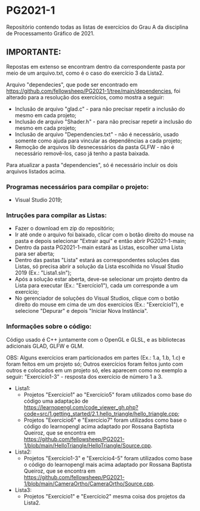 # PG2021-1
Repositório contendo todas as listas de exercícios do Grau A da disciplina de Processamento Gráfico de 2021.

## IMPORTANTE:
Repostas em extenso se encontram dentro da correspondente pasta por meio de um arquivo.txt, como é o caso do exercício 3 da Lista2.

Arquivo "dependecies", que pode ser encontrado em https://github.com/fellowsheep/PG2021-1/tree/main/dependencies, foi alterado para a resolução dos exercícios, como mostra a seguir:
* Inclusão de arquivo "glad.c" - para não precisar repetir a inclusão do mesmo em cada projeto;
* Inclusão de arquivo "Shader.h" - para não precisar repetir a inclusão do mesmo em cada projeto;
* Inclusão de arquivo "Dependencies.txt" - não é necessário, usado somente como ajuda para vincular as dependências a cada projeto;
* Remoção de arquivos lib desnecessários da pasta GLFW - não é necessário removê-los, caso já tenho a pasta baixada.

Para atualizar a pasta "dependencies", só é necessário incluir os dois arquivos listados acima.

### Programas necessários para compilar o projeto:
- Visual Studio 2019;

### Intruções para compilar as Listas:
- Fazer o download em zip do repositório;
- Ir até onde o arquivo foi baixado, clicar com o botão direito do mouse na pasta e depois selecionar "Extrair aqui" e então abrir PG2021-1-main;
- Dentro da pasta PG2021-1-main estará as Listas, escolher uma Lista para ser aberta;
- Dentro das pastas "Lista" estará as correspondentes soluções das Listas, só precisa abrir a solução da Lista escolhida no Visual Studio 2019 (Ex.: "Lista1.sln");
- Após a solução estar aberta, deve-se selecionar um projeto dentro da Lista para executar (Ex.: "Exercício1"), cada um corresponde a um exercício;
- No gerenciador de soluções do Visual Studios, clique com o botão direito do mouse em cima de um dos exercícios (Ex.: "Exercício1"), e selecione "Depurar" e depois "Iniciar Nova Instância".

### Informações sobre o código:
Código usado é C++ juntamente com o OpenGL e GLSL, e as bibliotecas adicionais GLAD, GLFW e GLM.

OBS: Alguns exercícios eram particionados em partes (Ex.: 1.a, 1.b, 1.c) e foram feitos em um projeto só;
Outros exercícios foram feitos junto com outros e colocados em um projeto só, eles aparecem como no exemplo a seguir: "Exercício1-3" - resposta dos exercício de número 1 a 3.

* Lista1:
  - Projetos "Exercício1" ao "Exercício5" foram utilizados como base do código uma adaptação de https://learnopengl.com/code_viewer_gh.php?code=src/1.getting_started/2.1.hello_triangle/hello_triangle.cpp;
  - Projetos "Exercício6" e "Exercício7" foram utilizados como base o código do learnopengl acima adaptado por Rossana Baptista Queiroz, que se encontra em https://github.com/fellowsheep/PG2021-1/blob/main/HelloTriangle/HelloTriangle/Source.cpp.
* Lista2:
  - Projetos "Exercício1-3" e "Exercício4-5" foram utilizados como base o código do learnopengl mais acima adaptado por Rossana Baptista Queiroz, que se encontra em https://github.com/fellowsheep/PG2021-1/blob/main/CameraOrtho/CameraOrtho/Source.cpp.
* Lista3:
  - Projetos "Exercício1" e "Exercício2" mesma coisa dos projetos da Lista2.
